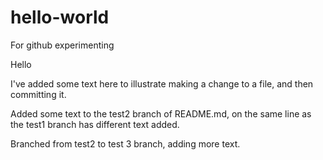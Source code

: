 # hello-world
For github experimenting

Hello

I've added some text here to illustrate making a change to a file, and then committing it.

Added some text to the test2 branch of README.md, on the same line as the test1 branch has different text added.

Branched from test2 to test 3 branch, adding more text.
